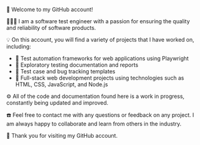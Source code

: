 👋 Welcome to my GitHub account!

🧑🏼‍💻 I am a software test engineer with a passion for ensuring the quality and reliability of software products.

💡 On this account, you will find a variety of projects that I have worked on, including:

* 🎯 Test automation frameworks for web applications using Playwright
* 🧭 Exploratory testing documentation and reports
* 🐛 Test case and bug tracking templates
* 🧩 Full-stack web development projects using technologies such as HTML, CSS, JavaScript, and Node.js

⚙️ All of the code and documentation found here is a work in progress, constantly being updated and improved.

☎️  Feel free to contact me with any questions or feedback on any project. I am always happy to collaborate and learn from others in the industry.

 💙 Thank you for visiting my GitHub account.

<!---
yusufttur/yusufttur is a ✨ special ✨ repository because its `README.md` (this file) appears on your GitHub profile.
You can click the Preview link to take a look at your changes.
--->
